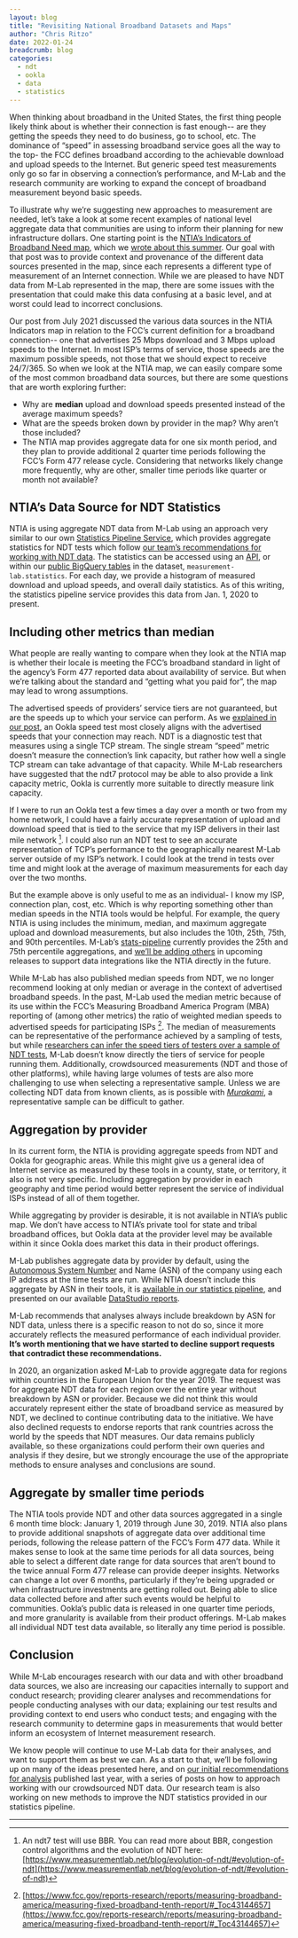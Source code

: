 ```yaml
---
layout: blog
title: "Revisiting National Broadband Datasets and Maps"
author: "Chris Ritzo"
date: 2022-01-24
breadcrumb: blog
categories:
  - ndt
  - ookla
  - data
  - statistics
---
```


When thinking about broadband in the United States, the first thing people
likely think about is whether their connection is fast enough-- are they
getting the speeds they need to do business, go to school, etc. The dominance of
“speed” in assessing broadband service goes all the way to the top- the FCC
defines broadband according to the achievable download and upload speeds to the
Internet. But generic speed test measurements only go so far in observing a
connection’s performance, and M-Lab and the research community are working to
expand the concept of broadband measurement beyond basic speeds.<!--more-->

To illustrate why we’re suggesting new approaches to measurement are needed,
let’s take a look at some recent examples of national level aggregate data that
communities are using to inform their planning for new infrastructure dollars.
One starting point is the [NTIA’s Indicators of Broadband Need map](https://broadbandusa.maps.arcgis.com/apps/webappviewer/index.html?id=ba2dcd585f5e43cba41b7c1ebf2a43d0), which we
[wrote about this summer](https://www.measurementlab.net/blog/ntia/). Our goal with that post was to provide context and
provenance of the different data sources presented in the map, since each
represents a different type of measurement of an Internet connection. While we
are pleased to have NDT data from M-Lab represented in the map, there are some
issues with the presentation that could make this data confusing at a basic
level, and at worst could lead to incorrect conclusions.

Our post from July 2021 discussed the various data sources in the NTIA Indicators map
in relation to the FCC’s current definition for a broadband connection-- one
that advertises 25 Mbps download and 3 Mbps upload speeds to the Internet. In
most ISP’s terms of service, those speeds are the maximum possible speeds, not
those that we should expect to receive 24/7/365. So when we look at the NTIA
map, we can easily compare some of the most common broadband data sources, but
there are some questions that are worth exploring further:

* Why are **median** upload and download speeds presented instead of the average maximum speeds?
* What are the speeds broken down by provider in the map? Why aren’t those included?
* The NTIA map provides aggregate data for one six month period, and they plan to provide additional 2 quarter time periods following the FCC’s Form 477 release cycle. Considering that networks likely change more frequently, why are other, smaller time periods like quarter or month not available?

## NTIA’s Data Source for NDT Statistics

NTIA is using aggregate NDT data from M-Lab using an approach very similar to
our own [Statistics Pipeline Service](https://github.com/m-lab/stats-pipeline/), which provides aggregate statistics for NDT
tests which follow [our team’s recommendations for working with NDT data](https://www.measurementlab.net/blog/mlab-data-policy-advocacy/). The
statistics can be accessed using an [API](https://github.com/m-lab/stats-pipeline/blob/master/docs/api-structure.md), or within our [public BigQuery tables](https://console.cloud.google.com/bigquery?project=measurement-lab&p=measurement-lab&d=statistics&page=dataset) in
the dataset, `measurement-lab.statistics`. For each day, we provide a histogram
of measured download and upload speeds, and overall daily statistics. As of this
writing, the statistics pipeline service provides this data from Jan. 1, 2020 to
present.

## Including other metrics than median

What people are really wanting to compare when they look at the NTIA map is
whether their locale is meeting the FCC’s broadband standard in light of the
agency’s Form 477 reported data about availability of service. But when we’re
talking about the standard and “getting what you paid for”, the map may lead to
wrong assumptions.

The advertised speeds of providers’ service tiers are not guaranteed, but are
the speeds up to which your service can perform. As we [explained in our post](https://www.measurementlab.net/blog/ntia/#different-platforms-and-their-measurements-tell-us-different-things), an
Ookla speed test most closely aligns with the advertised speeds that your
connection may reach. NDT is a diagnostic test that measures using a single TCP
stream. The single stream “speed” metric doesn’t measure the connection’s link
capacity, but rather how well a single TCP stream can take advantage of that
capacity. While M-Lab researchers have suggested that the ndt7 protocol may be
able to also provide a link capacity metric, Ookla is currently more suitable to
directly measure link capacity. 

If I were to run an Ookla test a few times a day over a month or two from my
home network, I could have a fairly accurate representation of upload and
download speed that is tied to the service that my ISP delivers in their last
mile network [^1]. I could also run an NDT test to see an accurate representation of
TCP’s performance to the geographically nearest M-Lab server outside of my ISP’s
network. I could look at the trend in tests over time and might look at the
average of maximum measurements for each day over the two months. 

But the example above is only useful to me as an individual- I know my ISP,
connection plan, cost, etc. Which is why reporting something other than median
speeds in the NTIA tools would be helpful. For example, the query NTIA is using
includes the minimum, median, and maximum aggregate upload and download
measurements, but also includes the 10th, 25th, 75th, and 90th percentiles.
M-Lab’s [stats-pipeline](https://github.com/m-lab/stats-pipeline) currently provides the 25th and 75th percentile
aggregations, and [we’ll be adding others](https://github.com/m-lab/stats-pipeline/issues/71) in upcoming releases to support data
integrations like the NTIA directly in the future.

While M-Lab has also published median speeds from NDT, we no longer recommend
looking at only median or average in the context of advertised broadband speeds.
In the past, M-Lab used the median metric because of its use within the FCC’s
Measuring Broadband America Program (MBA) reporting of (among other metrics) the
ratio of weighted median speeds to advertised speeds for participating ISPs
[^2]. The median of measurements can be representative of the performance
achieved
by a sampling of tests, but while [researchers can infer the speed tiers of
testers over a sample of NDT tests](https://papers.ssrn.com/sol3/papers.cfm?abstract_id=3898339), M-Lab doesn’t know directly the tiers of
service for people running them. Additionally, crowdsourced measurements (NDT
and those of other platforms), while having large volumes of tests are also more
challenging to use when selecting a representative sample. Unless we are
collecting NDT data from known clients, as is possible with
_[Murakami](https://www.measurementlab.net/blog/murakami/)_, a representative
sample can be difficult to gather. 

## Aggregation by provider

In its current form, the NTIA is providing aggregate speeds from NDT and Ookla
for geographic areas. While this might give us a general idea of Internet
service as measured by these tools in a county, state, or territory, it also is
not very specific. Including aggregation by provider in each geography and time
period would better represent the service of individual ISPs instead of all of
them together.

While aggregating by provider is desirable, it is not available in NTIA’s public
map. We don’t have access to NTIA’s private tool for state and tribal broadband
offices, but Ookla data at the provider level may be available within it since
Ookla does market this data in their product offerings.

M-Lab publishes aggregate data by provider by default, using the [Autonomous
System Number](https://en.wikipedia.org/wiki/Autonomous_system_%28Internet%29) and Name (ASN) of the company using each IP address at the time
tests are run. While NTIA doesn’t include this aggregate by ASN in their tools,
it is [available in our statistics
pipeline](https://github.com/m-lab/stats-pipeline/blob/master/docs/api-structure.md#available-geographies-and-asn-aggregations),
and presented on our available [DataStudio reports](https://www.measurementlab.net/visualizations/).

M-Lab recommends that analyses always include breakdown by ASN for NDT data,
unless there is a specific reason to not do so, since it more accurately
reflects the measured performance of each individual provider. **It’s worth
mentioning that we have started to decline support requests that contradict
these recommendations.**

In 2020, an organization asked M-Lab to provide aggregate data for regions
within countries in the European Union for the year 2019. The request was for
aggregate NDT data for each region over the entire year without breakdown by ASN
or provider. Because we did not think this would accurately represent either the
state of broadband service as measured by NDT, we declined to continue
contributing data to the initiative. We have also declined requests to endorse
reports that rank countries across the world by the speeds that NDT measures.
Our data remains publicly available, so these organizations could perform their
own queries and analysis if they desire, but we strongly encourage the use of
the appropriate methods to ensure analyses and conclusions are sound.

## Aggregate by smaller time periods

The NTIA tools provide NDT and other data sources aggregated in a single 6 month
time block: January 1, 2019 through June 30, 2019. NTIA also plans to provide
additional snapshots of aggregate data over additional time periods, following
the release pattern of the FCC’s Form 477 data. While it makes sense to look at
the same time periods for all data sources, being able to select a different
date range for data sources that aren’t bound to the twice annual Form 477
release can provide deeper insights. Networks can change a lot over 6 months,
particularly if they’re being upgraded or when infrastructure investments are
getting rolled out. Being able to slice data collected before and after such
events would be helpful to communities. Ookla’s public data is released in one
quarter time periods, and more granularity is available from their product
offerings. M-Lab makes all individual NDT test data available, so literally any
time period is possible. 

## Conclusion

While M-Lab encourages research with our data and with other broadband data
sources, we also are increasing our capacities internally to support and conduct
research; providing clearer analyses and recommendations for people conducting
analyses with our data; explaining our test results and providing context to end
users who conduct tests; and engaging with the research community to determine
gaps in measurements that would better inform an ecosystem of Internet
measurement research.

We know people will continue to use M-Lab data for their analyses, and want to
support them as best we can. As a start to that, we’ll be following up on many
of the ideas presented here, and on [our initial recommendations for analysis](https://www.measurementlab.net/blog/mlab-data-policy-advocacy/)
published last year, with a series of posts on how to approach working
with our crowdsourced NDT data. Our research team is also working on new methods
to improve the NDT statistics provided in our statistics pipeline. 

<hr style="width:200px;" id="footnotes">

[^1]:  An ndt7 test will use BBR. You can read more about BBR, congestion
    control algorithms and the evolution of NDT here:
    [https://www.measurementlab.net/blog/evolution-of-ndt/#evolution-of-ndt](https://www.measurementlab.net/blog/evolution-of-ndt/#evolution-of-ndt)

[^2]: [https://www.fcc.gov/reports-research/reports/measuring-broadband-america/measuring-fixed-broadband-tenth-report/#_Toc43144657](https://www.fcc.gov/reports-research/reports/measuring-broadband-america/measuring-fixed-broadband-tenth-report/#_Toc43144657)

